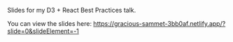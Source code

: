 Slides for my D3 + React Best Practices talk.

You can view the slides here: https://gracious-sammet-3bb0af.netlify.app/?slide=0&slideElement=-1
